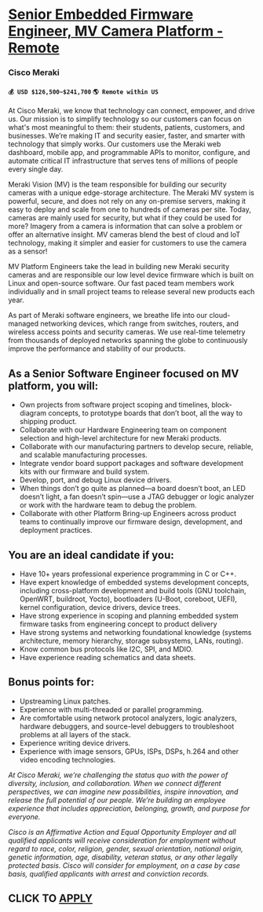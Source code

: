 # [Senior Embedded Firmware Engineer, MV Camera Platform - Remote](https://www.remotewlb.com/apply/senior-embedded-firmware-engineer-mv-camera-platform-remote)  
### Cisco Meraki  
#### `💰 USD $126,500~$241,700` `🌎 Remote within US`  

At Cisco Meraki, we know that technology can connect, empower, and drive us. Our mission is to simplify technology so our customers can focus on what's most meaningful to them: their students, patients, customers, and businesses. We’re making IT and security easier, faster, and smarter with technology that simply works. Our customers use the Meraki web dashboard, mobile app, and programmable APIs to monitor, configure, and automate critical IT infrastructure that serves tens of millions of people every single day.

Meraki Vision (MV) is the team responsible for building our security cameras with a unique edge-storage architecture. The Meraki MV system is powerful, secure, and does not rely on any on-premise servers, making it easy to deploy and scale from one to hundreds of cameras per site. Today, cameras are mainly used for security, but what if they could be used for more? Imagery from a camera is information that can solve a problem or offer an alternative insight. MV cameras blend the best of cloud and IoT technology, making it simpler and easier for customers to use the camera as a sensor!

MV Platform Engineers take the lead in building new Meraki security cameras and are responsible our low level device firmware which is built on Linux and open-source software. Our fast paced team members work individually and in small project teams to release several new products each year.

As part of Meraki software engineers, we breathe life into our cloud-managed networking devices, which range from switches, routers, and wireless access points and security cameras. We use real-time telemetry from thousands of deployed networks spanning the globe to continuously improve the performance and stability of our products.

## **As a Senior Software Engineer focused on MV platform, you will:**

  * Own projects from software project scoping and timelines, block-diagram concepts, to prototype boards that don’t boot, all the way to shipping product.
  * Collaborate with our Hardware Engineering team on component selection and high-level architecture for new Meraki products.
  * Collaborate with our manufacturing partners to develop secure, reliable, and scalable manufacturing processes.
  * Integrate vendor board support packages and software development kits with our firmware and build system.
  * Develop, port, and debug Linux device drivers.
  * When things don’t go quite as planned—a board doesn’t boot, an LED doesn’t light, a fan doesn’t spin—use a JTAG debugger or logic analyzer or work with the hardware team to debug the problem.
  * Collaborate with other Platform Bring-up Engineers across product teams to continually improve our firmware design, development, and deployment practices.

## **You are an ideal candidate if you:**

  * Have 10+ years professional experience programming in C or C++.
  * Have expert knowledge of embedded systems development concepts, including cross-platform development and build tools (GNU toolchain, OpenWRT, buildroot, Yocto), bootloaders (U-Boot, coreboot, UEFI), kernel configuration, device drivers, device trees.
  * Have strong experience in scoping and planning embedded system firmware tasks from engineering concept to product delivery
  * Have strong systems and networking foundational knowledge (systems architecture, memory hierarchy, storage subsystems, LANs, routing).
  * Know common bus protocols like I2C, SPI, and MDIO.
  * Have experience reading schematics and data sheets.

## **Bonus points for:**

  * Upstreaming Linux patches.
  * Experience with multi-threaded or parallel programming.
  * Are comfortable using network protocol analyzers, logic analyzers, hardware debuggers, and source-level debuggers to troubleshoot problems at all layers of the stack.
  * Experience writing device drivers.
  * Experience with image sensors, GPUs, ISPs, DSPs, h.264 and other video encoding technologies.

_At Cisco Meraki, we’re challenging the status quo with the power of diversity, inclusion, and collaboration. When we connect different perspectives, we can imagine new possibilities, inspire innovation, and release the full potential of our people. We’re building an employee experience that includes appreciation, belonging, growth, and purpose for everyone._

_Cisco is an Affirmative Action and Equal Opportunity Employer and all qualified applicants will receive consideration for employment without regard to race, color, religion, gender, sexual orientation, national origin, genetic information, age, disability, veteran status, or any other legally protected basis. Cisco will consider for employment, on a case by case basis, qualified applicants with arrest and conviction records._

  
## CLICK TO [APPLY](https://www.remotewlb.com/apply/senior-embedded-firmware-engineer-mv-camera-platform-remote)

